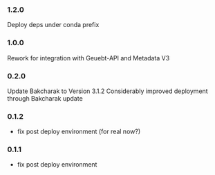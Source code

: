 ### 1.2.0

Deploy deps under conda prefix

### 1.0.0

Rework for integration with Geuebt-API and Metadata V3

### 0.2.0

Update Bakcharak to Version 3.1.2
Considerably improved deployment through Bakcharak update

### 0.1.2

- fix post deploy environment (for real now?)

### 0.1.1

- fix post deploy environment